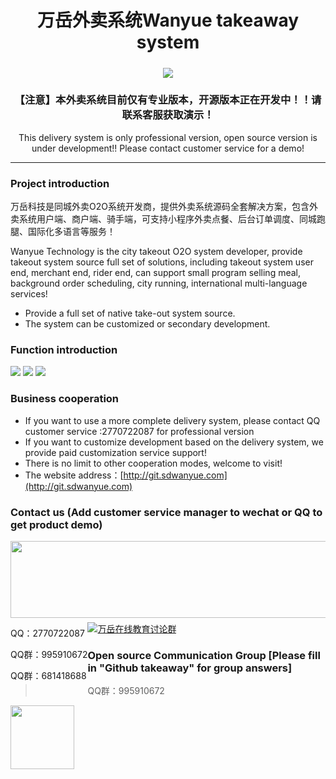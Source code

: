 <h1 align="center">万岳外卖系统Wanyue takeaway system</h1>

<h5 align="center"></h5>
<div align="center">
 
[![](https://img.shields.io/badge/QQ%E7%BE%A4-995910672-green)](https://qm.qq.com/cgi-bin/qm/qr?k=JShAyXeoKqg2lWFEUSElxELImhjeMG4y&jump_from=webapi)
### 【注意】本外卖系统目前仅有专业版本，开源版本正在开发中！！请联系客服获取演示！
This delivery system is only professional version, open source version is under development!! Please contact customer service for a demo!

------------------------------------------------------------------------
</div>






### Project introduction
万岳科技是同城外卖O2O系统开发商，提供外卖系统源码全套解决方案，包含外卖系统用户端、商户端、骑手端，可支持小程序外卖点餐、后台订单调度、同城跑腿、国际化多语言等服务！

Wanyue Technology is the city takeout O2O system developer, provide takeout system source full set of solutions, including takeout system user end, merchant end, rider end, can support small program selling meal, background order scheduling, city running, international multi-language services!
* Provide a full set of native take-out system source.
* The system can be customized or secondary development.


### Function introduction
[![](https://edu-qiniu.sdwanyue.com/admin/20221122/17735adada2e8bfb36e17e35bf4eedfc.png)]()
[![](https://edu-qiniu.sdwanyue.com/admin/20221122/0e222ee0bb7cc319cad0537308ba851f.png)]()
[![](https://edu-qiniu.sdwanyue.com/admin/20221122/01c7a47ab86388835c01e53a70a5b1b3.png)]()


### Business cooperation
* If you want to use a more complete delivery system, please contact QQ customer service :2770722087 for professional version
* If you want to customize development based on the delivery system, we provide paid customization service support!
* There is no limit to other cooperation modes, welcome to visit!
* The website address：[http://git.sdwanyue.com](http://git.sdwanyue.com)


### Contact us (Add customer service manager to wechat or QQ to get product demo)

<div style='height: 130px'>
    <img class="kefu_weixin" style="float:left;" src="https://gitee.com/WanYueKeJi/wanyue_education_uniapp/raw/newone/pages/%E5%BC%A0%E7%9A%93%E5%BC%80%E6%BA%90.png" width="602" height="123"/>
    <div style="float:left;">
        <p>QQ：2770722087</p>
        <p>QQ群：995910672</p>
        <p>QQ群：681418688</p>
    </div>
</div>
<a target="_blank" href="https://qm.qq.com/cgi-bin/qm/qr?k=JShAyXeoKqg2lWFEUSElxELImhjeMG4y&jump_from=webapi"><img border="0" src="https://images.gitee.com/uploads/images/2021/0317/100424_072ee536_8543696.png" alt="万岳在线教育讨论群" title="万岳在线教育讨论群"></a> 

###  Open source Communication Group [Please fill in "Github takeaway" for group answers]

> QQ群：995910672
<img class="kefu_weixin" style="float:left;" src="https://images.gitee.com/uploads/images/2021/0524/181101_c6bda503_2242923.jpeg" width="102" height="102"/>

